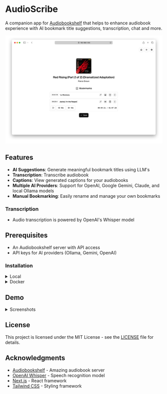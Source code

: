 # AudioScribe

A companion app for [Audiobookshelf](https://www.audiobookshelf.org/) that helps to enhance audiobook experience with AI bookmark title suggestions, transcription, chat and more.

![Bookmark Editing](demo/screenshots/edit.png)

## Features

- **AI Suggestions**: Generate meaningful bookmark titles using LLM's
- **Transcription**: Transcribe audiobook
- **Captions**: View generated captions for your audiobooks
- **Multiple AI Providers**: Support for OpenAI, Google Gemini, Claude, and local Ollama models
- **Manual Bookmarking**: Easily rename and manage your own bookmarks

### Transcription

- Audio transcription is powered by OpenAI's Whisper model

## Prerequisites

- An Audiobookshelf server with API access
- API keys for AI providers (Ollama, Gemini, OpenAI)

### Installation

<details>
<summary>Local</summary>

#### Dependencies

```sh
brew install ffmpeg
```

#### Ollama
```sh
 # Embedder
ollama pull all-minilm:latest

ollama pull llama3.2:3b 
```

#### Install

```sh
clone git@github.com:shakogegia/audioscribe.git
cd audioscribe
npm install
cp .env.example .env
```

#### Run

```sh
npm run dev

# or 
npm run build
npm run start

```
</details>

<details>
<summary>Docker</summary>

The included `docker-compose.yml` provides a complete setup:

```yaml
version: "3.8"

services:
  audiobook-bookmark-wizard:
    image: shakogegia/audiobook-bookmark-wizard:latest
    container_name: audiobook-bookmark-wizard
    user: "${UID:-1000}:${GID:-1000}"
    ports:
      - 3000:3000
    restart: unless-stopped
    volumes:
      - ./app-data:/app/data # Persist config files
      - ./temp-cache:/tmp/audiobook-wizard # Persist audio cache
```
</details>

## Demo

<details>
<summary>Screenshots</summary>

![Book Search](demo/screenshots/search.png)
![Book Management](demo/screenshots/book.png)
![ASR Transcription](demo/screenshots/asr.png)
![Audiobookshelf](demo/screenshots/audiobookshelf.png)
</details>

## License

This project is licensed under the MIT License - see the [LICENSE](LICENSE) file for details.

## Acknowledgments

- [Audiobookshelf](https://www.audiobookshelf.org/) - Amazing audiobook server
- [OpenAI Whisper](https://github.com/openai/whisper) - Speech recognition model
- [Next.js](https://nextjs.org/) - React framework
- [Tailwind CSS](https://tailwindcss.com/) - Styling framework
